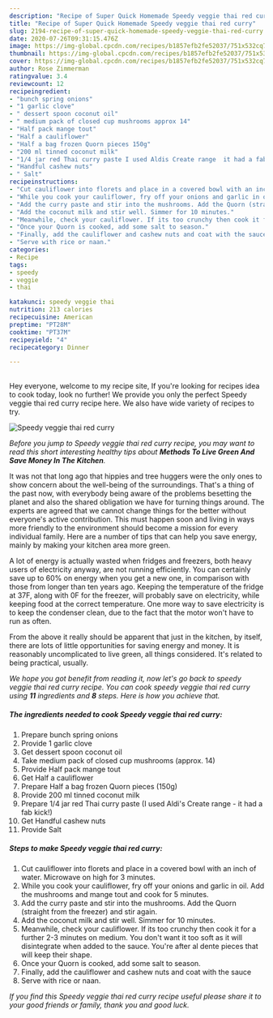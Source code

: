 ```yaml
---
description: "Recipe of Super Quick Homemade Speedy veggie thai red curry"
title: "Recipe of Super Quick Homemade Speedy veggie thai red curry"
slug: 2194-recipe-of-super-quick-homemade-speedy-veggie-thai-red-curry
date: 2020-07-26T09:31:15.476Z
image: https://img-global.cpcdn.com/recipes/b1857efb2fe52037/751x532cq70/speedy-veggie-thai-red-curry-recipe-main-photo.jpg
thumbnail: https://img-global.cpcdn.com/recipes/b1857efb2fe52037/751x532cq70/speedy-veggie-thai-red-curry-recipe-main-photo.jpg
cover: https://img-global.cpcdn.com/recipes/b1857efb2fe52037/751x532cq70/speedy-veggie-thai-red-curry-recipe-main-photo.jpg
author: Rose Zimmerman
ratingvalue: 3.4
reviewcount: 12
recipeingredient:
- "bunch spring onions"
- "1 garlic clove"
- " dessert spoon coconut oil"
- " medium pack of closed cup mushrooms approx 14"
- "Half pack mange tout"
- "Half a cauliflower"
- "Half a bag frozen Quorn pieces 150g"
- "200 ml tinned coconut milk"
- "1/4 jar red Thai curry paste I used Aldis Create range  it had a fab kick"
- "Handful cashew nuts"
- " Salt"
recipeinstructions:
- "Cut cauliflower into florets and place in a covered bowl with an inch of water. Microwave on high for 3 minutes."
- "While you cook your cauliflower, fry off your onions and garlic in oil. Add the mushrooms and mange tout and cook for 5 minutes."
- "Add the curry paste and stir into the mushrooms. Add the Quorn (straight from the freezer) and stir again."
- "Add the coconut milk and stir well. Simmer for 10 minutes."
- "Meanwhile, check your cauliflower. If its too crunchy then cook it for a further 2-3 minutes on medium. You don&#39;t want it too soft as it will disintegrate when added to the sauce. You&#39;re after al dente pieces that will keep their shape."
- "Once your Quorn is cooked, add some salt to season."
- "Finally, add the cauliflower and cashew nuts and coat with the sauce"
- "Serve with rice or naan."
categories:
- Recipe
tags:
- speedy
- veggie
- thai

katakunci: speedy veggie thai 
nutrition: 213 calories
recipecuisine: American
preptime: "PT28M"
cooktime: "PT37M"
recipeyield: "4"
recipecategory: Dinner

---
```

<br>
Hey everyone, welcome to my recipe site, If you're looking for recipes idea to cook today, look no further! We provide you only the perfect Speedy veggie thai red curry recipe here. We also have wide variety of recipes to try.
<br>


![Speedy veggie thai red curry](https://img-global.cpcdn.com/recipes/b1857efb2fe52037/751x532cq70/speedy-veggie-thai-red-curry-recipe-main-photo.jpg)

<i>Before you jump to Speedy veggie thai red curry recipe, you may want to read this short interesting healthy tips about 
<strong>Methods To Live Green And Save Money In The Kitchen</strong>.</i>
</br>

It was not that long ago that hippies and tree huggers were the only ones to show concern about the well-being of the surroundings. That's a thing of the past now, with everybody being aware of the problems besetting the planet and also the shared obligation we have for turning things around. The experts are agreed that we cannot change things for the better without everyone's active contribution. This must happen soon and living in ways more friendly to the environment should become a mission for every individual family. Here are a number of tips that can help you save energy, mainly by making your kitchen area more green.

A lot of energy is actually wasted when fridges and freezers, both heavy users of electricity anyway, are not running efficiently. You can certainly save up to 60% on energy when you get a new one, in comparison with those from longer than ten years ago. Keeping the temperature of the fridge at 37F, along with 0F for the freezer, will probably save on electricity, while keeping food at the correct temperature. One more way to save electricity is to keep the condenser clean, due to the fact that the motor won't have to run as often.

From the above it really should be apparent that just in the kitchen, by itself, there are lots of little opportunities for saving energy and money. It is reasonably uncomplicated to live green, all things considered. It's related to being practical, usually.


<i>We hope you got benefit from reading it, now let's go back to speedy veggie thai red curry recipe. You can cook speedy veggie thai red curry using <strong>11</strong> ingredients and <strong>8</strong> steps. Here is how you achieve that.
</i>

##### The ingredients needed to cook Speedy veggie thai red curry:

1. Prepare bunch spring onions
1. Provide 1 garlic clove
1. Get  dessert spoon coconut oil
1. Take  medium pack of closed cup mushrooms (approx. 14)
1. Provide Half pack mange tout
1. Get Half a cauliflower
1. Prepare Half a bag frozen Quorn pieces (150g)
1. Provide 200 ml tinned coconut milk
1. Prepare 1/4 jar red Thai curry paste (I used Aldi&#39;s Create range - it had a fab kick!)
1. Get Handful cashew nuts
1. Provide  Salt


##### Steps to make Speedy veggie thai red curry:

1. Cut cauliflower into florets and place in a covered bowl with an inch of water. Microwave on high for 3 minutes.
1. While you cook your cauliflower, fry off your onions and garlic in oil. Add the mushrooms and mange tout and cook for 5 minutes.
1. Add the curry paste and stir into the mushrooms. Add the Quorn (straight from the freezer) and stir again.
1. Add the coconut milk and stir well. Simmer for 10 minutes.
1. Meanwhile, check your cauliflower. If its too crunchy then cook it for a further 2-3 minutes on medium. You don&#39;t want it too soft as it will disintegrate when added to the sauce. You&#39;re after al dente pieces that will keep their shape.
1. Once your Quorn is cooked, add some salt to season.
1. Finally, add the cauliflower and cashew nuts and coat with the sauce
1. Serve with rice or naan.


<i>If you find this Speedy veggie thai red curry recipe useful please share it to your good friends or family, thank you and good luck.</i>
